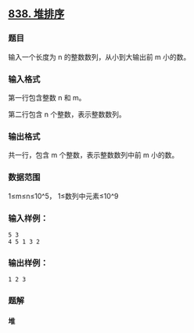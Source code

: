 ## [838. 堆排序](https://www.acwing.com/problem/content/840/)

### 题目

输入一个长度为 n 的整数数列，从小到大输出前 m 小的数。

### 输入格式

第一行包含整数 n 和 m。

第二行包含 n 个整数，表示整数数列。

### 输出格式

共一行，包含 m 个整数，表示整数数列中前 m 小的数。

### 数据范围

1≤m≤n≤10^5，
1≤数列中元素≤10^9

### 输入样例：

```
5 3
4 5 1 3 2
```

### 输出样例：

```
1 2 3
```

### 题解

#### 堆

